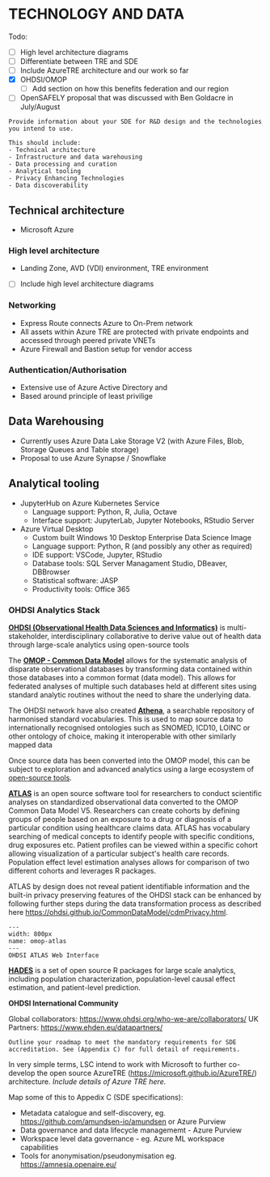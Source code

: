 # TECHNOLOGY AND DATA

Todo:

- [ ] High level architecture diagrams
- [ ] Differentiate between TRE and SDE
- [ ] Include AzureTRE architecture and our work so far
- [x] OHDSI/OMOP
  - [ ] Add section on how this benefits federation and our region
- [ ] OpenSAFELY proposal that was discussed with Ben Goldacre in July/August

```{note}
Provide information about your SDE for R&D design and the technologies you intend to use.

This should include:
- Technical architecture  
- Infrastructure and data warehousing
- Data processing and curation
- Analytical tooling
- Privacy Enhancing Technologies
- Data discoverability
```

## Technical architecture

- Microsoft Azure

### High level architecture

- Landing Zone, AVD (VDI) environment, TRE environment
- [ ] Include high level architecture diagrams

### Networking

- Express Route connects Azure to On-Prem network
- All assets within Azure TRE are protected with private endpoints and accessed through peered private VNETs
- Azure Firewall and Bastion setup for vendor access

### Authentication/Authorisation

- Extensive use of Azure Active Directory and
- Based around principle of least privilige

## Data Warehousing

- Currently uses Azure Data Lake Storage V2 (with Azure Files, Blob, Storage Queues and Table storage)
- Proposal to use Azure Synapse / Snowflake

## Analytical tooling

- JupyterHub on Azure Kubernetes Service
  - Language support: Python, R, Julia, Octave
  - Interface support: JupyterLab, Jupyter Notebooks, RStudio Server
- Azure Virtual Desktop
  - Custom built Windows 10 Desktop Enterprise Data Science Image
  - Language support: Python, R (and possibly any other as required)
  - IDE support: VSCode, Jupyter, RStudio
  - Database tools: SQL Server Managament Studio, DBeaver, DBBrowser
  - Statistical software: JASP
  - Productivity tools: Office 365

### OHDSI Analytics Stack

__[OHDSI (Observational Health Data Sciences and Informatics)](https://www.ohdsi.org/)__ is multi-stakeholder, interdisciplinary collaborative to derive value out of health data through large-scale analytics using open-source tools

The __[OMOP - Common Data Model](https://www.ohdsi.org/data-standardization/)__ allows for the systematic analysis of disparate observational databases by transforming data contained within those databases into a common format (data model).
This allows for federated analyses of multiple such databases held at different sites using standard analytic routines without the need to share the underlying data.

The OHDSI network have also created __[Athena](https://athena.ohdsi.org/)__, a searchable repository of harmonised standard vocabularies.
This is used to map source data to internationally recognised ontologies such as SNOMED, ICD10, LOINC or other ontology of choice, making it interoperable with other similarly mapped data

Once source data has been converted into the OMOP model, this can be subject to exploration and advanced analytics using a large ecosystem of [open-source tools](https://www.ohdsi.org/software-tools/).

__[ATLAS](https://github.com/OHDSI/Atlas)__ is an open source software tool for researchers to conduct scientific analyses on standardized observational data converted to the OMOP Common Data Model V5.
Researchers can create cohorts by defining groups of people based on an exposure to a drug or diagnosis of a particular condition using healthcare claims data.
ATLAS has vocabulary searching of medical concepts to identify people with specific conditions, drug exposures etc.
Patient profiles can be viewed within a specific cohort allowing visualization of a particular subject's health care records.
Population effect level estimation analyses allows for comparison of two different cohorts and leverages R packages.

ATLAS by design does not reveal patient identifiable information and the built-in privacy preserving features of the OHDSI stack can be enhanced by following further steps during the data transformation process as described here <https://ohdsi.github.io/CommonDataModel/cdmPrivacy.html>.

```{figure} ./images/omop_atlas.png
---
width: 800px
name: omop-atlas
---
OHDSI ATLAS Web Interface
```

__[HADES](https://ohdsi.github.io/Hades/)__ is a set of open source R packages for large scale analytics, including population characterization, population-level causal effect estimation, and patient-level prediction.

__OHDSI International Community__

Global collaborators: <https://www.ohdsi.org/who-we-are/collaborators/>
UK Partners: <https://www.ehden.eu/datapartners/>

```{note}
Outline your roadmap to meet the mandatory requirements for SDE accreditation. See (Appendix C) for full detail of requirements.
```

In very simple terms, LSC intend to work with Microsoft to further co-develop the open source AzureTRE (<https://microsoft.github.io/AzureTRE/>) architecture. _Include details of Azure TRE here._

Map some of this to Appedix C (SDE specifications):

- Metadata catalogue and self-discovery, eg. <https://github.com/amundsen-io/amundsen> or Azure Purview
- Data governance and data lifecycle managememt - Azure Purview
- Workspace level data governance - eg. Azure ML workspace capabilities
- Tools for anonymisation/pseudonymisation eg. <https://amnesia.openaire.eu/>
